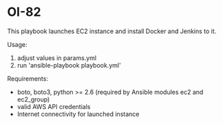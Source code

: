 # OI-82

This playbook launches EC2 instance and install Docker and Jenkins to it.

Usage:
  1) adjust values in params.yml
  2) run 'ansible-playbook playbook.yml'
  
Requirements:
  - boto, boto3, python >= 2.6 (required by Ansible modules ec2 and ec2_group)
  - valid AWS API credentials
  - Internet connectivity for launched instance

